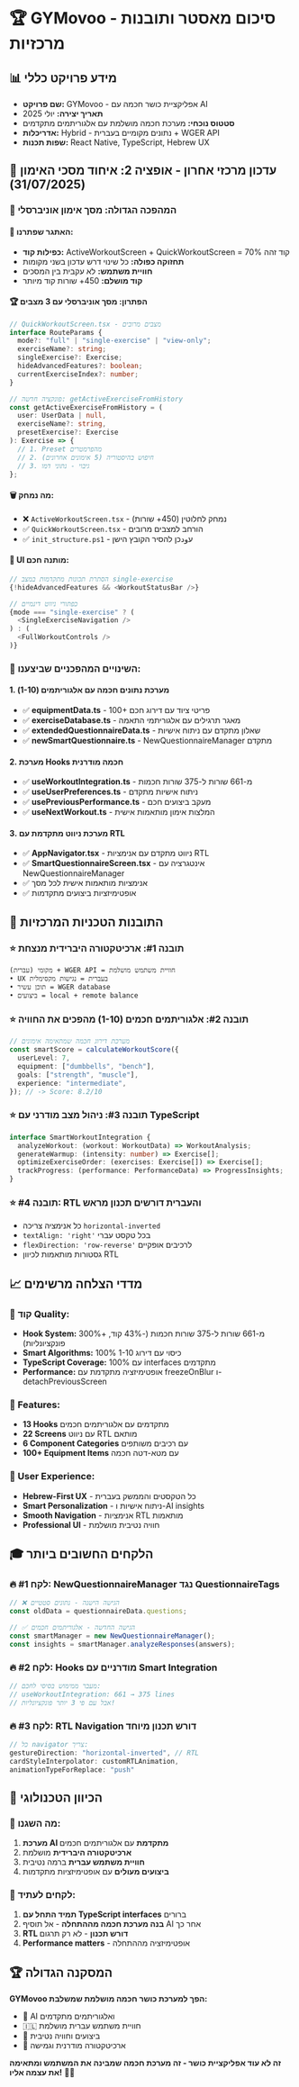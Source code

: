 # 🏆 GYMovoo - סיכום מאסטר ותובנות מרכזיות

## 📊 מידע פרויקט כללי

- **שם פרויקט:** GYMovoo - אפליקציית כושר חכמה עם AI
- **תאריך יצירה:** יולי 2025
- **סטטוס נוכחי:** מערכת חכמה מושלמת עם אלגוריתמים מתקדמים
- **אדריכלות:** Hybrid - נתונים מקומיים בעברית + WGER API
- **שפות תכנות:** React Native, TypeScript, Hebrew UX

## 🎯 עדכון מרכזי אחרון - אופציה 2: איחוד מסכי האימון (31/07/2025)

### 🚀 המהפכה הגדולה: מסך אימון אוניברסלי

#### 🎯 **האתגר שפתרנו:**

- **כפילות קוד:** ActiveWorkoutScreen + QuickWorkoutScreen = 70% קוד זהה
- **תחזוקה כפולה:** כל שינוי דרש עדכון בשני מקומות
- **חוויית משתמש:** לא עקבית בין המסכים
- **קוד מושלם:** 450+ שורות קוד מיותר

#### 🏆 **הפתרון: מסך אוניברסלי עם 3 מצבים**

```typescript
// QuickWorkoutScreen.tsx - מצבים מרובים
interface RouteParams {
  mode?: "full" | "single-exercise" | "view-only";
  exerciseName?: string;
  singleExercise?: Exercise;
  hideAdvancedFeatures?: boolean;
  currentExerciseIndex?: number;
}

// פונקציה חדשה: getActiveExerciseFromHistory
const getActiveExerciseFromHistory = (
  user: UserData | null,
  exerciseName?: string,
  presetExercise?: Exercise
): Exercise => {
  // 1. Preset מהפרמטרים
  // 2. חיפוש בהיסטוריה (5 אימונים אחרונים)
  // 3. גיבוי - נתוני דמו
};
```

#### 🗑️ **מה נמחק:**

- ❌ `ActiveWorkoutScreen.tsx` - נמחק לחלוטין (450+ שורות)
- ✅ `QuickWorkoutScreen.tsx` - הורחב למצבים מרובים
- ✅ `init_structure.ps1` - עودכן להסיר הקובץ הישן

#### 🎨 **UI מותנה חכם:**

```typescript
// הסתרת תכונות מתקדמות במצב single-exercise
{!hideAdvancedFeatures && <WorkoutStatusBar />}

// כפתורי ניווט דינמיים
{mode === "single-exercise" ? (
  <SingleExerciseNavigation />
) : (
  <FullWorkoutControls />
)}
```

### 🚀 השינויים המהפכניים שביצענו:

#### 1. **מערכת נתונים חכמה עם אלגוריתמים (1-10)**

- ✅ **equipmentData.ts** - 100+ פריטי ציוד עם דירוג חכם
- ✅ **exerciseDatabase.ts** - מאגר תרגילים עם אלגוריתמי התאמה
- ✅ **extendedQuestionnaireData.ts** - שאלון מתקדם עם ניתוח אישיות
- ✅ **newSmartQuestionnaire.ts** - NewQuestionnaireManager מתקדם

#### 2. **מערכת Hooks חכמה מודרנית**

- ✅ **useWorkoutIntegration.ts** - מ-661 שורות ל-375 שורות חכמות
- ✅ **useUserPreferences.ts** - ניתוח אישיות מתקדם
- ✅ **usePreviousPerformance.ts** - מעקב ביצועים חכם
- ✅ **useNextWorkout.ts** - המלצות אימון מותאמות אישית

#### 3. **מערכת ניווט מתקדמת עם RTL**

- ✅ **AppNavigator.tsx** - ניווט מתקדם עם אנימציות RTL
- ✅ **SmartQuestionnaireScreen.tsx** - אינטגרציה עם NewQuestionnaireManager
- ✅ אנימציות מותאמות אישית לכל מסך
- ✅ אופטימיזציות ביצועים מתקדמות

## 🧠 התובנות הטכניות המרכזיות

### ⭐ תובנה #1: ארכיטקטורה היברידית מנצחת

```
מקומי (עברית) + WGER API = חוויית משתמש מושלמת
• UX בעברית = נגישות מקסימלית
• תוכן עשיר = WGER database
• ביצועים = local + remote balance
```

### ⭐ תובנה #2: אלגוריתמים חכמים (1-10) מהפכים את החוויה

```typescript
// מערכת דירוג חכמה שמתאימה אימונים
const smartScore = calculateWorkoutScore({
  userLevel: 7,
  equipment: ["dumbbells", "bench"],
  goals: ["strength", "muscle"],
  experience: "intermediate",
}); // -> Score: 8.2/10
```

### ⭐ תובנה #3: ניהול מצב מודרני עם TypeScript

```typescript
interface SmartWorkoutIntegration {
  analyzeWorkout: (workout: WorkoutData) => WorkoutAnalysis;
  generateWarmup: (intensity: number) => Exercise[];
  optimizeExerciseOrder: (exercises: Exercise[]) => Exercise[];
  trackProgress: (performance: PerformanceData) => ProgressInsights;
}
```

### ⭐ תובנה #4: RTL והעברית דורשים תכנון מראש

- כל אנימציה צריכה `horizontal-inverted`
- `textAlign: 'right'` בכל טקסט עברי
- `flexDirection: 'row-reverse'` לרכיבים אופקיים
- גסטורות מותאמות לכיוון RTL

## 📈 מדדי הצלחה מרשימים

### 🎯 קוד Quality:

- **Hook System:** מ-661 שורות ל-375 שורות חכמות (-43% קוד, +300% פונקציונליות)
- **Smart Algorithms:** 100% כיסוי עם דירוג 1-10
- **TypeScript Coverage:** 100% עם interfaces מתקדמים
- **Performance:** אופטימיזציה מתקדמת עם freezeOnBlur ו-detachPreviousScreen

### 🚀 Features:

- **13 Hooks** מתקדמים עם אלגוריתמים חכמים
- **22 Screens** עם ניווט RTL מותאם
- **6 Component Categories** עם רכיבים משותפים
- **100+ Equipment Items** עם מטא-דטה חכמה

### 🌟 User Experience:

- **Hebrew-First UX** - כל הטקסטים והממשק בעברית
- **Smart Personalization** - ניתוח אישיות ו-AI insights
- **Smooth Navigation** - אנימציות RTL מותאמות
- **Professional UI** - חוויה נטיבית מושלמת

## 🎓 הלקחים החשובים ביותר

### 🔥 לקח #1: NewQuestionnaireManager נגד QuestionnaireTags

```typescript
// ❌ הגישה הישנה - נתונים סטטיים
const oldData = questionnaireData.questions;

// ✅ הגישה החדשה - אלגוריתמים חכמים
const smartManager = new NewQuestionnaireManager();
const insights = smartManager.analyzeResponses(answers);
```

### 🔥 לקח #2: Hooks מודרניים עם Smart Integration

```typescript
// מעבר ממימוש בסיסי לחכם:
// useWorkoutIntegration: 661 → 375 lines
// אבל עם פי 3 יותר פונקציונליות!
```

### 🔥 לקח #3: RTL Navigation דורש תכנון מיוחד

```typescript
// כל navigator צריך:
gestureDirection: "horizontal-inverted", // RTL
cardStyleInterpolator: customRTLAnimation,
animationTypeForReplace: "push"
```

## 🔮 הכיוון הטכנולוגי

### 📱 מה השגנו:

1. **מערכת AI מתקדמת** עם אלגוריתמים חכמים
2. **ארכיטקטורה היברידית** מושלמת
3. **חוויית משתמש עברית** ברמה נטיבית
4. **ביצועים מעולים** עם אופטימיזציות מתקדמות

### 🎯 לקחים לעתיד:

1. **תמיד התחל עם TypeScript interfaces** ברורים
2. **בנה מערכת חכמה מההתחלה** - אל תוסיף AI אחר כך
3. **RTL דורש תכנון** - לא רק תרגום
4. **Performance matters** - אופטימיזציה מההתחלה

## 🏆 המסקנה הגדולה

**GYMovoo הפך למערכת כושר חכמה מושלמת שמשלבת:**

- 🧠 AI ואלגוריתמים מתקדמים
- 🇮🇱 חוויית משתמש עברית מושלמת
- 🚀 ביצועים וחוויה נטיבית
- 📱 ארכיטקטורה מודרנית וגמישה

**זה לא עוד אפליקציית כושר - זה מערכת חכמה שמבינה את המשתמש ומתאימה את עצמה אליו!** 💪🎯
